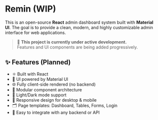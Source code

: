 # Remin (WIP)

This is an open-source **React** admin dashboard system built with **Material UI**. The goal is to provide a clean, modern, and highly customizable admin interface for web applications.

> 🚧 **This project is currently under active development.**  
> Features and UI components are being added progressively.

## ✨ Features (Planned)

- ⚛️ Built with React
- 🎨 UI powered by Material UI
- 🌐 Fully client-side rendered (no backend)
- 🧩 Modular component architecture
- 🌙 Light/Dark mode support
- 📱 Responsive design for desktop & mobile
- 🗂️ Page templates: Dashboard, Tables, Forms, Login
- 🔧 Easy to integrate with any backend or API
